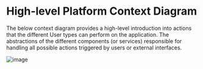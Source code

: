 # High-level Platform Context Diagram

The below context diagram provides a high-level introduction into actions that the different User types can perform on the application. The abstractions of the different components (or services) responsible for handling all possible actions triggered by users or external interfaces.

![image](https://github.com/KarlFarrugiaIcon/OreillyKatas2023/assets/144708540/bc6ccc1f-4e53-4689-be73-a13fa158dfb5)

